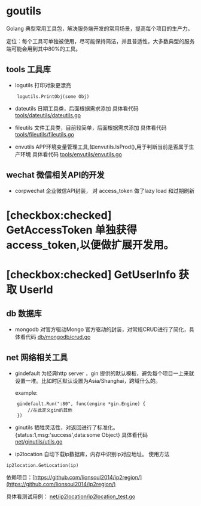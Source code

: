 # goutils

Golang 典型常用工具包，解决服务端开发的常用场景，提高每个项目的生产力。
 
定位：每个工具可单独被使用，尽可能保持简洁，并且普适性，大多数典型的服务端可能会用到其中80%的工具。


## tools 工具库 
* logutils 打印对象更漂亮
```
    logutils.PrintObj(some Obj)
```

* dateutils 日期工具类，后面根据需求添加
具体看代码 [tools/dateutils/dateutils.go](tools/dateutils/dateutils.go)

* fileutils 文件工具类，目前较简单，后面根据需求添加
具体看代码 [tools/fileutils/fileutils.go](tools/fileutils/fileutils.go)


* envutils APP环境变量管理工具,如envutils.IsProd(),用于判断当前是否属于生产环境
具体看代码 [tools/envutils/envutils.go](tools/envutils/envutils.go)


## wechat 微信相关API的开发
* corpwechat 企业微信API封装， 对 access_token 做了lazy load 和过期刷新
# [checkbox:checked] GetAccessToken 单独获得access_token,以便做扩展开发用。
# [checkbox:checked] GetUserInfo 获取 UserId




## db 数据库
* mongodb 对官方驱动Mongo 官方驱动的封装，对常规CRUD进行了简化，具体看代码 [db/mongodb/crud.go](db/mongodb/curd.go)

 
 
## net 网络相关工具
* gindefault 为经典http server ，gin 提供的默认模板，避免每个项目一上来就设置一堆。比如时区默认设置为Asia/Shanghai，跨域什么的。

    example:
```
    gindefault.Run(":80", func(engine *gin.Engine) {
        //在此定义gin的其他
    })
```
* ginutils 牺牲灵活性，对返回进行了标准化。
{status:1,msg:'success',data:some Object}
具体看代码 [net/ginutils/utils.go](net/ginutils/utils.go)


* ip2location 自动下载ip数据库，内存中识别ip对应地址。
使用方法 

```
ip2location.GetLocation(ip)
```

依赖项目：[https://github.com/lionsoul2014/ip2region/](https://github.com/lionsoul2014/ip2region/)

具体看测试用例： [net/ip2location/ip2location_test.go](net/ip2location/ip2location_test.go)
